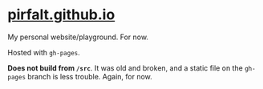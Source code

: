 # [pirfalt.github.io](https://pirfalt.github.io/)

My personal website/playground. For now.

Hosted with `gh-pages`.

**Does not build from `/src`**. It was old and broken, and a static file on the `gh-pages` branch is less trouble. Again, for now.
